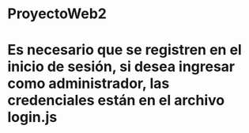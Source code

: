 # ProyectoWeb2

# Es necesario que se registren en el inicio de sesión, si desea ingresar como administrador, las credenciales están en el archivo login.js
